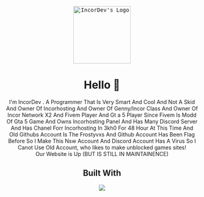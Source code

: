 <p align="center">
<kbd>
<img src="https://avatars.githubusercontent.com/u/117330972?v=4" title="IncorDev's Logo" height="150px" />
</kbd>
</p>

<h1 align="center">Hello 👋</h1>
<p align="center">
I'm IncorDev . A Programmer That Is Very Smart And Cool And Not A Skid And Owner Of Incorhosting And Owner Of Genny/Incor Class And Owner Of Incor Network X2 And Fivem Player And Gt a 5 Player Since Fivem Is Modd Of Gta 5 Game And Owns Incorhosting Panel And Has Many Discord Server And Has Chanel Forr Incorhosting In 3kh0 For 48 Hour At This Time And Old Githubs Account Is The Frostyvxs And Github Account Has Been Flag Before So I Make This Nsw Account And Discord Account Has A Virus So I Canot Use Old Account, who likes to make unblocked games sites! 
<br>
Our Website is Up (BUT IS STILL IN MAINTAINENCE)
</p>

<h2 align="center">Built With</h2>
<p align="center">
<img src="https://skillicons.dev/icons?i=html,javascript,css,nodejs,github" />
</p>
